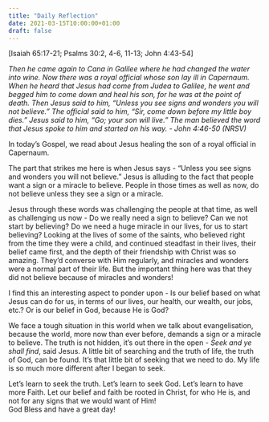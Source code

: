 ```yaml
---
title: "Daily Reflection"
date: 2021-03-15T10:00:00+01:00
draft: false
---
```


[Isaiah 65:17-21; Psalms 30:2, 4-6, 11-13; John 4:43-54]

_Then he came again to Cana in Galilee where he had changed the water into wine. Now there was a royal official whose son lay ill in Capernaum. When he heard that Jesus had come from Judea to Galilee, he went and begged him to come down and heal his son, for he was at the point of death. Then Jesus said to him, “Unless you see signs and wonders you will not believe.” The official said to him, “Sir, come down before my little boy dies.” Jesus said to him, “Go; your son will live.” The man believed the word that Jesus spoke to him and started on his way. - John 4:46-50 (NRSV)_

In today’s Gospel, we read about Jesus healing the son of a royal official in Capernaum.

The part that strikes me here is when Jesus says - “Unless you see signs and wonders you will not believe.” Jesus is alluding to the fact that people want a sign or a miracle to believe. People in those times as well as now, do not believe unless they see a sign or a miracle.

Jesus through these words was challenging the people at that time, as well as challenging us now - Do we really need a sign to believe? Can we not start by believing? Do we need a huge miracle in our lives, for us to start believing? Looking at the lives of some of the saints, who believed right from the time they were a child, and continued steadfast in their lives, their belief came first, and the depth of their friendship with Christ was so amazing. They’d converse with Him regularly, and miracles and wonders were a normal part of their life. But the important thing here was that they did not believe because of miracles and wonders!

I find this an interesting aspect to ponder upon - Is our belief based on what Jesus can do for us, in terms of our lives, our health, our wealth, our jobs, etc.? Or is our belief in God, because He is God?

We face a tough situation in this world when we talk about evangelisation, because the world, more now than ever before, demands a sign or a miracle to believe. The truth is not hidden, it’s out there in the open - _Seek and ye shall find_, said Jesus. A little bit of searching and the truth of life, the truth of God, can be found. It’s that little bit of seeking that we need to do. My life is so much more different after I began to seek.

Let’s learn to seek the truth. Let’s learn to seek God. Let’s learn to have more Faith. Let our belief and faith be rooted in Christ, for who He is, and not for any signs that we would want of Him!  
God Bless and have a great day!